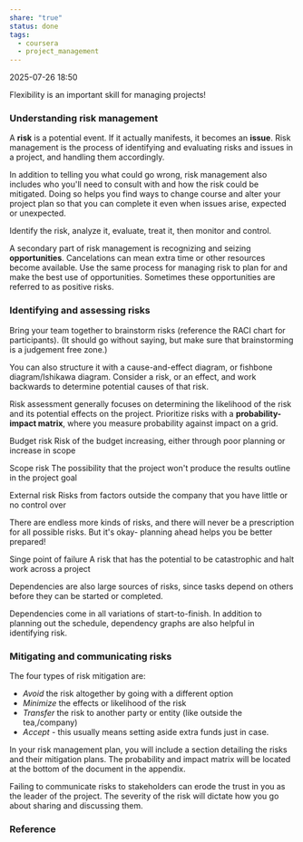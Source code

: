 ```yaml
---
share: "true"
status: done
tags:
  - coursera
  - project_management
---
```

2025-07-26 18:50

Flexibility is an important skill for managing projects!

### Understanding risk management

A **risk** is a potential event. If it actually manifests, it becomes an **issue**.
Risk management is the process of identifying and evaluating risks and issues in a project, and handling them accordingly.

In addition to telling you what could go wrong, risk management also includes who you'll need to consult with and how the risk could be mitigated. Doing so helps you find ways to change course and alter your project plan so that you can complete it even when issues arise, expected or unexpected.

Identify the risk, analyze it, evaluate, treat it, then monitor and control.

A secondary part of risk management is recognizing and seizing **opportunities**. Cancelations can mean extra time or other resources become available. Use the same process for managing risk to plan for and make the best use of opportunities. 
Sometimes these opportunities are referred to as positive risks.

### Identifying and assessing risks

Bring your team together to brainstorm risks (reference the RACI chart for participants).
(It should go without saying, but make sure that brainstorming is a judgement free zone.)

You can also structure it with a cause-and-effect diagram, or fishbone diagram/Ishikawa diagram. Consider a risk, or an effect, and work backwards to determine potential causes of that risk.

Risk assessment generally focuses on determining the likelihood of the risk and its potential effects on the project. Prioritize risks with a **probability-impact matrix**, where you measure probability against impact on a grid.

Budget risk
	Risk of the budget increasing, either through poor planning or increase in scope

Scope risk
	The possibility that the project won't produce the results outline in the project goal

External risk
	Risks from factors outside the company that you have little or no control over

There are endless more kinds of risks, and there will never be a prescription for all possible risks. But it's okay- planning ahead helps you be better prepared!

Singe point of failure
	A risk that has the potential to be catastrophic and halt work across a project

Dependencies are also large sources of risks, since tasks depend on others before they can be started or completed.

Dependencies come in all variations of start-to-finish. In addition to planning out the schedule, dependency graphs are also helpful in identifying risk.

### Mitigating and communicating risks

The four types of risk mitigation are:
- *Avoid* the risk altogether by going with a different option
- *Minimize* the effects or likelihood of the risk
- *Transfer* the risk to another party or entity (like outside the tea,/company)
- *Accept* - this usually means setting aside extra funds just in case.

In your risk management plan, you will include a section detailing the risks and their mitigation plans. The probability and impact matrix will be located at the bottom of the document in the appendix.

Failing to communicate risks to stakeholders can erode the trust in you as the leader of the project. The severity of the risk will dictate how you go about sharing and discussing them.


### Reference
